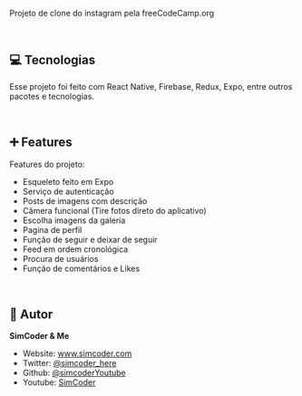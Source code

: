 Projeto de clone do instagram pela freeCodeCamp.org

<br>

## 💻 Tecnologias

Esse projeto foi feito com React Native, Firebase, Redux, Expo, entre outros pacotes e tecnologias.

<br>

## ➕ Features

Features do projeto:
  * Esqueleto feito em Expo
  * Serviço de autenticação
  * Posts de imagens com descrição
  * Câmera funcional (Tire fotos direto do aplicativo)
  * Escolha imagens da galeria
  * Pagina de perfil
  * Função de seguir e deixar de seguir
  * Feed em ordem cronológica
  * Procura de usuários
  * Função de comentários e Likes
  
<br>

## 👤 Autor

**SimCoder & Me**

* Website: www.simcoder.com
* Twitter: [@simcoder\_here](https://twitter.com/simcoder\_here)
* Github: [@simcoderYoutube](https://github.com/simcoderYoutube)
* Youtube: [SimCoder](https://www.youtube.com/channel/UCQ5xY26cw5Noh6poIE-VBog)